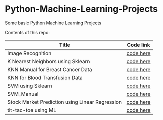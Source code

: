 # Python-Machine-Learning-Projects
Some basic Python Machine Learning Projects


Contents of this repo: 

| Title      | Code link |
| ----------- | ----------- |
| Image Recognition      | [code here](https://github.com/nitin30kumar/Python-Machine-Learning-Projects/blob/master/Image%20Recognition.py)       |
| K Nearest Neighbors using Sklearn   | [code here](https://github.com/nitin30kumar/Python-Machine-Learning-Projects/blob/master/K%20Nearest%20Neighbors%20using%20Sklearn.py) |
| KNN Manual for Breast Cancer Data | [code here](https://github.com/nitin30kumar/Python-Machine-Learning-Projects/blob/master/KNN%20Manual%20for%20Breast%20Cancer%20Data.py) |
| KNN for Blood Transfusion Data | [code here](https://github.com/nitin30kumar/Python-Machine-Learning-Projects/blob/master/KNN%20for%20Blood%20Transfusion%20Data.py) |
| SVM using Sklearn | [code here](https://github.com/nitin30kumar/Python-Machine-Learning-Projects/blob/master/SVM%20using%20Sklearn.py) |
| SVM_Manual | [code here](https://github.com/nitin30kumar/Python-Machine-Learning-Projects/blob/master/SVM_Manual.py) |
| Stock Market Prediction using Linear Regression | [code here](https://github.com/nitin30kumar/Python-Machine-Learning-Projects/blob/master/Stock%20Market%20Prediction%20using%20Linear%20Regression.py) |
| tit-tac-toe using ML | [code here](https://github.com/nitin30kumar/Python-Machine-Learning-Projects/blob/master/tit-tac-toe%20using%20ML.ipynb) |



